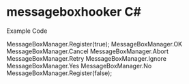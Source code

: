 # messageboxhooker C#

Example Code

MessageBoxManager.Register(true);
MessageBoxManager.OK
MessageBoxManager.Cancel
MessageBoxManager.Abort
MessageBoxManager.Retry
MessageBoxManager.Ignore
MessageBoxManager.Yes
MessageBoxManager.No
MessageBoxManager.Register(false);
